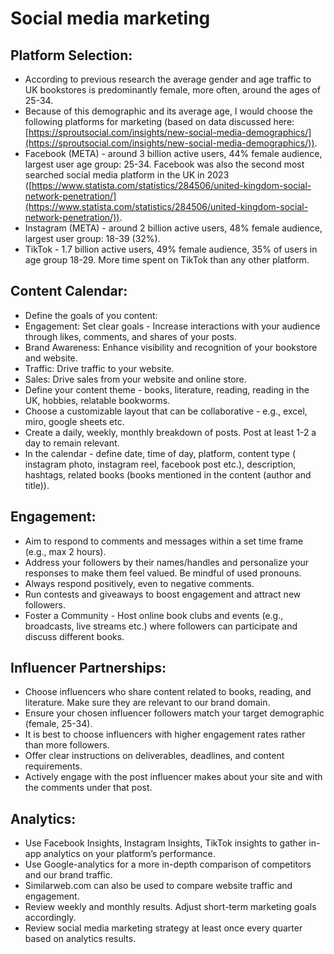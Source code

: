 # Social media marketing

## Platform Selection:
-   According to previous research the average gender and age traffic to UK bookstores is predominantly female, more often, around the ages of 25-34.
-   Because of this demographic and its average age, I would choose the following platforms for marketing (based on data discussed here: [https://sproutsocial.com/insights/new-social-media-demographics/](https://sproutsocial.com/insights/new-social-media-demographics/)).
-   Facebook (META) - around 3 billion active users, 44% female audience, largest user age group: 25-34. Facebook was also the second most searched social media platform in the UK in 2023 ([https://www.statista.com/statistics/284506/united-kingdom-social-network-penetration/](https://www.statista.com/statistics/284506/united-kingdom-social-network-penetration/)).
-   Instagram (META) - around 2 billion active users, 48% female audience, largest user group: 18-39 (32%).
-   TikTok - 1.7 billion active users, 49% female audience, 35% of users in age group 18-29. More time spent on TikTok than any other platform.

## Content Calendar:
-   Define the goals of you content:
-   Engagement: Set clear goals - Increase interactions with your audience through likes, comments, and shares of your posts.
-   Brand Awareness: Enhance visibility and recognition of your bookstore and website.
-   Traffic: Drive traffic to your website.
-   Sales: Drive sales from your website and online store.
-   Define your content theme - books, literature, reading, reading in the UK, hobbies, relatable bookworms.
-   Choose a customizable layout that can be collaborative - e.g., excel, miro, google sheets etc.
-   Create a daily, weekly, monthly breakdown of posts. Post at least 1-2 a day to remain relevant.
-   In the calendar - define date, time of day, platform, content type ( instagram photo, instagram reel, facebook post etc.), description, hashtags, related books (books mentioned in the content (author and title)).
    
## Engagement:
-   Aim to respond to comments and messages within a set time frame (e.g., max 2 hours).
-   Address your followers by their names/handles and personalize your responses to make them feel valued. Be mindful of used pronouns.
-   Always respond positively, even to negative comments.
-   Run contests and giveaways to boost engagement and attract new followers.
-   Foster a Community - Host online book clubs and events (e.g., broadcasts, live streams etc.) where followers can participate and discuss different books.
 
## Influencer Partnerships:
-   Choose influencers who share content related to books, reading, and literature. Make sure they are relevant to our brand domain.
-   Ensure your chosen influencer followers match your target demographic (female, 25-34).
-   It is best to choose influencers with higher engagement rates rather than more followers.
-   Offer clear instructions on deliverables, deadlines, and content requirements.
-   Actively engage with the post influencer makes about your site and with the comments under that post.
 
## Analytics:
-   Use Facebook Insights, Instagram Insights, TikTok insights to gather in-app analytics on your platform’s performance.
-   Use Google-analytics for a more in-depth comparison of competitors and our brand traffic.
-   Similarweb.com can also be used to compare website traffic and engagement.
-   Review weekly and monthly results. Adjust short-term marketing goals accordingly.
-   Review social media marketing strategy at least once every quarter based on analytics results.
